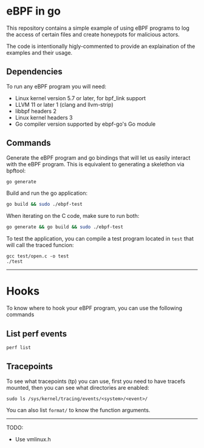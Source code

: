# eBPF in go

This repository contains a simple example of using eBPF programs
to log the access of certain files and create honeypots for
malicious actors.

The code is intentionally higly-commented to provide an explaination
of the examples and their usage.

## Dependencies

To run any eBPF program you will need:
- Linux kernel version 5.7 or later, for bpf_link support
- LLVM 11 or later 1 (clang and llvm-strip)
- libbpf headers 2
- Linux kernel headers 3
- Go compiler version supported by ebpf-go's Go module

## Commands

Generate the eBPF program and go bindings that will let us easily
interact with the eBPF program. This is equivalent to generating
a skelethon via bpftool:
```bash
go generate
```

Build and run the go application:
```bash
go build && sudo ./ebpf-test
```

When iterating on the C code, make sure to run both:
```bash
go generate && go build && sudo ./ebpf-test
```

To test the application, you can compile a test program located
in `test` that will call the traced funcion:

```
gcc test/open.c -o test
./test
```

---

# Hooks

To know where to hook your eBPF program, you can use the following
commands

## List perf events

```bash
perf list
```

## Tracepoints

To see what tracepoints (tp) you can use, first you need to have
tracefs mounted, then you can see what directories are enabled:
```
sudo ls /sys/kernel/tracing/events/<system>/<event>/
```
You can also list `format/` to know the function arguments.

---

TODO:
- Use vmlinux.h
